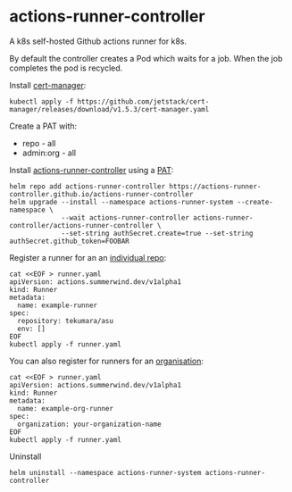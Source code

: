 # actions-runner-controller

A k8s self-hosted Github actions runner for k8s.

By default the controller creates a Pod which waits for a job. When the job completes the pod is recycled.

Install [cert-manager](https://cert-manager.io/docs/installation/):

```
kubectl apply -f https://github.com/jetstack/cert-manager/releases/download/v1.5.3/cert-manager.yaml
```

Create a PAT with:

- repo - all
- admin:org - all

Install [actions-runner-controller](https://github.com/actions-runner-controller/actions-runner-controller) using a [PAT](https://github.com/actions-runner-controller/actions-runner-controller#setting-up-authentication-with-github-api):

```
helm repo add actions-runner-controller https://actions-runner-controller.github.io/actions-runner-controller
helm upgrade --install --namespace actions-runner-system --create-namespace \
             --wait actions-runner-controller actions-runner-controller/actions-runner-controller \
             --set-string authSecret.create=true --set-string authSecret.github_token=FOOBAR
```

Register a runner for an an [individual repo](https://github.com/actions-runner-controller/actions-runner-controller#repository-runners):

```
cat <<EOF > runner.yaml
apiVersion: actions.summerwind.dev/v1alpha1
kind: Runner
metadata:
  name: example-runner
spec:
  repository: tekumara/asu
  env: []
EOF
kubectl apply -f runner.yaml
```

You can also register for runners for an [organisation](https://github.com/actions-runner-controller/actions-runner-controller#organization-runners):

```
cat <<EOF > runner.yaml
apiVersion: actions.summerwind.dev/v1alpha1
kind: Runner
metadata:
  name: example-org-runner
spec:
  organization: your-organization-name
EOF
kubectl apply -f runner.yaml
```

Uninstall

```
helm uninstall --namespace actions-runner-system actions-runner-controller
```
